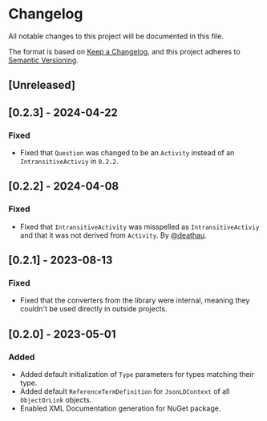 # Changelog
All notable changes to this project will be documented in this file.

The format is based on [Keep a Changelog](https://keepachangelog.com/en/1.0.0/),
and this project adheres to [Semantic Versioning](https://semver.org/spec/v2.0.0.html).

## [Unreleased]

## [0.2.3] - 2024-04-22
### Fixed
- Fixed that `Question` was changed to be an `Activity` instead of an `IntransitiveActiviy` in `0.2.2`.

## [0.2.2] - 2024-04-08
### Fixed
- Fixed that `IntransitiveActivity` was misspelled as `IntransitiveActiviy` and that it was not derived from `Activity`. By [@deathau](https://github.com/deathau).

## [0.2.1] - 2023-08-13
### Fixed
- Fixed that the converters from the library were internal, meaning they couldn't be used directly in outside projects.

## [0.2.0] - 2023-05-01
### Added
- Added default initialization of `Type` parameters for types matching their type.
- Added default `ReferenceTermDefinition` for `JsonLDContext` of all `ObjectOrLink` objects.
- Enabled XML Documentation generation for NuGet package.
